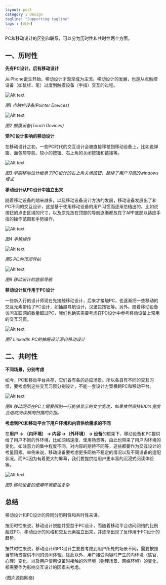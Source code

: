```yaml
---
layout: post
category : Design
tagline: "Supporting tagline"
tags : [设计]
---
```





PC和移动设计的区别和联系，可以分为历时性和共时性两个方面。

## 一、历时性

**先有PC设计，后有移动设计**

从iPhone诞生开始，移动设计才渐渐成为主流。移动设计的发展，也是从点触控设备（如鼠标、笔）过度到触摸设备（手指）交互的过程。

![Alt text](/images/180113/1.png)

*图1 点触控设备(Pointer Devices)*

![Alt text](/images/180113/2.png)

*图2 触摸设备(Touch Devices)*

**受PC设计影响的移动设计**

在移动设计之初，一些PC时代的交互设计会被直接移植到移动设备上，比如说弹窗、面包屑导航、较小的按钮、右上角的关闭按钮和链接等。

![Alt text](/images/180113/3.png)

*图3 早期移动设计继承了PC设计的右上角关闭按钮，延续了用户习惯的windows模式*

**移动设计从PC设计中独立出来**

随着移动设备的越来越多，以及移动设备设计方法的发展，移动设备发展出了和PC不同的交互设计，这是基于使用移动设备的用户习惯而逐渐总结出的。比如说按钮的点击区域的尺寸，以及原先放在顶部的导航逐渐都放在了APP底部以适应手指的操作范围和手势操作。

![Alt text](/images/180113/4.png)

*图4 手势操作*

![Alt text](/images/180113/5.png)

*图5 PC的顶部导航*

![Alt text](/images/180113/6.png)

*图6 移动设计的底部导航*

**移动设计反作用于PC设计**

一些新入行的设计师现在先接触移动设计，后来才接触PC，也逐渐把一些移动的交互元素带给了PC设计，如抽屉导航设计，汉堡包按钮等。另外，随着移动设备访问互联网的数量超过PC，我们也确实需要考虑在PC设计中参考移动设备上常用的交互习惯。

![Alt text](/images/180113/7.png)

*图7 LinkedIn PC的抽屉设计源自移动设计*

## 二、共时性

**不同场景，分别考虑**

如今，PC和移动平台共存，它们各有各的适应场景。所以各自有不同的交互习惯，要考虑到这些交互习惯分别设计，不能一套设计方案横跨PC和移动平台。

![Alt text](/images/180113/8.png)

*图8 移动网页在PC上需要限制一行能够显示的文字宽度，如果依然保持100%宽度会造成阅读横向扫描的负担。*

**考虑到PC和移动平台下用户环境和内容供给需求的不同**

在**用户 -> （内环境） -> 内容 ->（外环境） ->  设备**的框架下，移动设备和PC提供给了用户不同的外环境，比如网络速度、使用场景等，由此也带来了用户内环境的变化，如注意力的集中程度不同，对内容的期待不同等，这些都要作为交互设计的考量因素。举例来说，移动设备要考虑更多网络不稳定的情况以及不同设备的适配状况，而PC因为有着更大的屏幕，我们要提供给用户更丰富的沉浸式阅读体验等。

![Alt text](/images/180113/9.png)

*图9 移动设备的使用环境更加复杂*

## 总结

移动设计和PC设计的异同分历时性和共时性来讲。

按历时性来说，移动设计脱胎并受益于PC设计，而随着移动平台访问网络的比例超过PC，移动设计的风格和交互元素独立出来，并逐渐出现了反作用于PC设计的趋势。

按共时性来说，移动设计和PC设计主要要考虑到用户所处的场景不同，需要按照当前场景提供不同的访问体验。除此以外，用户接受内容时产生的内环境（感官、心理）变化，以及用户使用设备时接触的外环境（物理场景、网络环境）的变化，都需要作为影响交互设计的因素去考虑。

(图片源自网络)